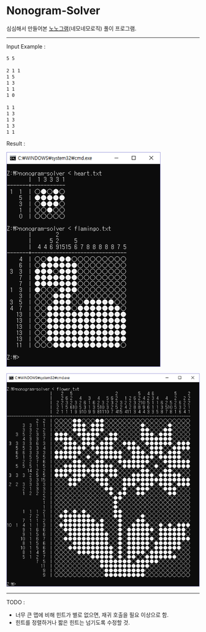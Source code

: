 # Nonogram-Solver

심심해서 만들어본 [노노그램](https://ko.wikipedia.org/wiki/%EB%85%B8%EB%85%B8%EA%B7%B8%EB%9E%A8)(네모네모로직) 풀이 프로그램.

---

Input Example :
```
5 5

2 1 1
1 5
1 3
1 1
1 0

1 1
1 3
1 3
1 3
1 1
```

Result :

![](./image/1.png)

![](./image/2.png)

---

TODO :
- 너무 큰 맵에 비해 힌트가 별로 없으면, 재귀 호출을 필요 이상으로 함.
- 힌트를 정렬하거나 짧은 힌트는 넘기도록 수정할 것.

